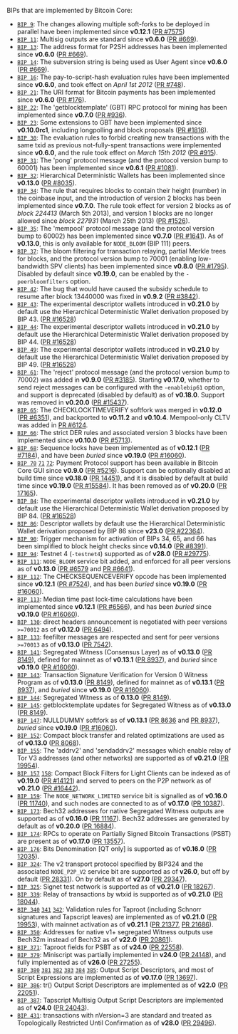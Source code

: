 BIPs that are implemented by Bitcoin Core:

* [`BIP 9`](https://github.com/bbcoin/bips/blob/master/bip-0009.mediawiki): The changes allowing multiple soft-forks to be deployed in parallel have been implemented since **v0.12.1**  ([PR #7575](https://github.com/bbcoin/bbcoin/pull/7575))
* [`BIP 11`](https://github.com/bbcoin/bips/blob/master/bip-0011.mediawiki): Multisig outputs are standard since **v0.6.0** ([PR #669](https://github.com/bbcoin/bbcoin/pull/669)).
* [`BIP 13`](https://github.com/bbcoin/bips/blob/master/bip-0013.mediawiki): The address format for P2SH addresses has been implemented since **v0.6.0** ([PR #669](https://github.com/bbcoin/bbcoin/pull/669)).
* [`BIP 14`](https://github.com/bbcoin/bips/blob/master/bip-0014.mediawiki): The subversion string is being used as User Agent since **v0.6.0** ([PR #669](https://github.com/bbcoin/bbcoin/pull/669)).
* [`BIP 16`](https://github.com/bbcoin/bips/blob/master/bip-0016.mediawiki): The pay-to-script-hash evaluation rules have been implemented since **v0.6.0**, and took effect on *April 1st 2012* ([PR #748](https://github.com/bbcoin/bbcoin/pull/748)).
* [`BIP 21`](https://github.com/bbcoin/bips/blob/master/bip-0021.mediawiki): The URI format for Bitcoin payments has been implemented since **v0.6.0** ([PR #176](https://github.com/bbcoin/bbcoin/pull/176)).
* [`BIP 22`](https://github.com/bbcoin/bips/blob/master/bip-0022.mediawiki): The 'getblocktemplate' (GBT) RPC protocol for mining has been implemented since **v0.7.0** ([PR #936](https://github.com/bbcoin/bbcoin/pull/936)).
* [`BIP 23`](https://github.com/bbcoin/bips/blob/master/bip-0023.mediawiki): Some extensions to GBT have been implemented since **v0.10.0rc1**, including longpolling and block proposals ([PR #1816](https://github.com/bbcoin/bbcoin/pull/1816)).
* [`BIP 30`](https://github.com/bbcoin/bips/blob/master/bip-0030.mediawiki): The evaluation rules to forbid creating new transactions with the same txid as previous not-fully-spent transactions were implemented since **v0.6.0**, and the rule took effect on *March 15th 2012* ([PR #915](https://github.com/bbcoin/bbcoin/pull/915)).
* [`BIP 31`](https://github.com/bbcoin/bips/blob/master/bip-0031.mediawiki): The 'pong' protocol message (and the protocol version bump to 60001) has been implemented since **v0.6.1** ([PR #1081](https://github.com/bbcoin/bbcoin/pull/1081)).
* [`BIP 32`](https://github.com/bbcoin/bips/blob/master/bip-0032.mediawiki): Hierarchical Deterministic Wallets has been implemented since **v0.13.0** ([PR #8035](https://github.com/bbcoin/bbcoin/pull/8035)).
* [`BIP 34`](https://github.com/bbcoin/bips/blob/master/bip-0034.mediawiki): The rule that requires blocks to contain their height (number) in the coinbase input, and the introduction of version 2 blocks has been implemented since **v0.7.0**. The rule took effect for version 2 blocks as of *block 224413* (March 5th 2013), and version 1 blocks are no longer allowed since *block 227931* (March 25th 2013) ([PR #1526](https://github.com/bbcoin/bbcoin/pull/1526)).
* [`BIP 35`](https://github.com/bbcoin/bips/blob/master/bip-0035.mediawiki): The 'mempool' protocol message (and the protocol version bump to 60002) has been implemented since **v0.7.0** ([PR #1641](https://github.com/bbcoin/bbcoin/pull/1641)). As of **v0.13.0**, this is only available for `NODE_BLOOM` (BIP 111) peers.
* [`BIP 37`](https://github.com/bbcoin/bips/blob/master/bip-0037.mediawiki): The bloom filtering for transaction relaying, partial Merkle trees for blocks, and the protocol version bump to 70001 (enabling low-bandwidth SPV clients) has been implemented since **v0.8.0** ([PR #1795](https://github.com/bbcoin/bbcoin/pull/1795)). Disabled by default since **v0.19.0**, can be enabled by the `-peerbloomfilters` option.
* [`BIP 42`](https://github.com/bbcoin/bips/blob/master/bip-0042.mediawiki): The bug that would have caused the subsidy schedule to resume after block 13440000 was fixed in **v0.9.2** ([PR #3842](https://github.com/bbcoin/bbcoin/pull/3842)).
* [`BIP 43`](https://github.com/bbcoin/bips/blob/master/bip-0043.mediawiki): The experimental descriptor wallets introduced in **v0.21.0** by default use the Hierarchical Deterministic Wallet derivation proposed by BIP 43. ([PR #16528](https://github.com/bbcoin/bbcoin/pull/16528))
* [`BIP 44`](https://github.com/bbcoin/bips/blob/master/bip-0044.mediawiki): The experimental descriptor wallets introduced in **v0.21.0** by default use the Hierarchical Deterministic Wallet derivation proposed by BIP 44. ([PR #16528](https://github.com/bbcoin/bbcoin/pull/16528))
* [`BIP 49`](https://github.com/bbcoin/bips/blob/master/bip-0049.mediawiki): The experimental descriptor wallets introduced in **v0.21.0** by default use the Hierarchical Deterministic Wallet derivation proposed by BIP 49. ([PR #16528](https://github.com/bbcoin/bbcoin/pull/16528))
* [`BIP 61`](https://github.com/bbcoin/bips/blob/master/bip-0061.mediawiki): The 'reject' protocol message (and the protocol version bump to 70002) was added in **v0.9.0** ([PR #3185](https://github.com/bbcoin/bbcoin/pull/3185)). Starting **v0.17.0**, whether to send reject messages can be configured with the `-enablebip61` option, and support is deprecated (disabled by default) as of **v0.18.0**. Support was removed in **v0.20.0** ([PR #15437](https://github.com/bbcoin/bbcoin/pull/15437)).
* [`BIP 65`](https://github.com/bbcoin/bips/blob/master/bip-0065.mediawiki): The CHECKLOCKTIMEVERIFY softfork was merged in **v0.12.0** ([PR #6351](https://github.com/bbcoin/bbcoin/pull/6351)), and backported to **v0.11.2** and **v0.10.4**. Mempool-only CLTV was added in [PR #6124](https://github.com/bbcoin/bbcoin/pull/6124).
* [`BIP 66`](https://github.com/bbcoin/bips/blob/master/bip-0066.mediawiki): The strict DER rules and associated version 3 blocks have been implemented since **v0.10.0** ([PR #5713](https://github.com/bbcoin/bbcoin/pull/5713)).
* [`BIP 68`](https://github.com/bbcoin/bips/blob/master/bip-0068.mediawiki): Sequence locks have been implemented as of **v0.12.1**  ([PR #7184](https://github.com/bbcoin/bbcoin/pull/7184)), and have been *buried* since **v0.19.0** ([PR #16060](https://github.com/bbcoin/bbcoin/pull/16060)).
* [`BIP 70`](https://github.com/bbcoin/bips/blob/master/bip-0070.mediawiki) [`71`](https://github.com/bbcoin/bips/blob/master/bip-0071.mediawiki) [`72`](https://github.com/bbcoin/bips/blob/master/bip-0072.mediawiki):
  Payment Protocol support has been available in Bitcoin Core GUI since **v0.9.0** ([PR #5216](https://github.com/bbcoin/bbcoin/pull/5216)).
  Support can be optionally disabled at build time since **v0.18.0** ([PR 14451](https://github.com/bbcoin/bbcoin/pull/14451)),
  and it is disabled by default at build time since **v0.19.0** ([PR #15584](https://github.com/bbcoin/bbcoin/pull/15584)).
  It has been removed as of **v0.20.0** ([PR 17165](https://github.com/bbcoin/bbcoin/pull/17165)).
* [`BIP 84`](https://github.com/bbcoin/bips/blob/master/bip-0084.mediawiki): The experimental descriptor wallets introduced in **v0.21.0** by default use the Hierarchical Deterministic Wallet derivation proposed by BIP 84. ([PR #16528](https://github.com/bbcoin/bbcoin/pull/16528))
* [`BIP 86`](https://github.com/bbcoin/bips/blob/master/bip-0086.mediawiki): Descriptor wallets by default use the Hierarchical Deterministic Wallet derivation proposed by BIP 86 since **v23.0** ([PR #22364](https://github.com/bbcoin/bbcoin/pull/22364)).
* [`BIP 90`](https://github.com/bbcoin/bips/blob/master/bip-0090.mediawiki): Trigger mechanism for activation of BIPs 34, 65, and 66 has been simplified to block height checks since **v0.14.0** ([PR #8391](https://github.com/bbcoin/bbcoin/pull/8391)).
* [`BIP 94`](https://github.com/bbcoin/bips/blob/master/bip-0094.mediawiki): Testnet 4 (`-testnet4`) supported as of **v28.0** ([PR #29775](https://github.com/bbcoin/bbcoin/pull/29775)).
* [`BIP 111`](https://github.com/bbcoin/bips/blob/master/bip-0111.mediawiki): `NODE_BLOOM` service bit added, and enforced for all peer versions as of **v0.13.0** ([PR #6579](https://github.com/bbcoin/bbcoin/pull/6579) and [PR #6641](https://github.com/bbcoin/bbcoin/pull/6641)).
* [`BIP 112`](https://github.com/bbcoin/bips/blob/master/bip-0112.mediawiki): The CHECKSEQUENCEVERIFY opcode has been implemented since **v0.12.1** ([PR #7524](https://github.com/bbcoin/bbcoin/pull/7524)), and has been *buried* since **v0.19.0** ([PR #16060](https://github.com/bbcoin/bbcoin/pull/16060)).
* [`BIP 113`](https://github.com/bbcoin/bips/blob/master/bip-0113.mediawiki): Median time past lock-time calculations have been implemented since **v0.12.1** ([PR #6566](https://github.com/bbcoin/bbcoin/pull/6566)), and has been *buried* since **v0.19.0** ([PR #16060](https://github.com/bbcoin/bbcoin/pull/16060)).
* [`BIP 130`](https://github.com/bbcoin/bips/blob/master/bip-0130.mediawiki): direct headers announcement is negotiated with peer versions `>=70012` as of **v0.12.0** ([PR 6494](https://github.com/bbcoin/bbcoin/pull/6494)).
* [`BIP 133`](https://github.com/bbcoin/bips/blob/master/bip-0133.mediawiki): feefilter messages are respected and sent for peer versions `>=70013` as of **v0.13.0** ([PR 7542](https://github.com/bbcoin/bbcoin/pull/7542)).
* [`BIP 141`](https://github.com/bbcoin/bips/blob/master/bip-0141.mediawiki): Segregated Witness (Consensus Layer) as of **v0.13.0** ([PR 8149](https://github.com/bbcoin/bbcoin/pull/8149)), defined for mainnet as of **v0.13.1** ([PR 8937](https://github.com/bbcoin/bbcoin/pull/8937)), and *buried* since **v0.19.0** ([PR #16060](https://github.com/bbcoin/bbcoin/pull/16060)).
* [`BIP 143`](https://github.com/bbcoin/bips/blob/master/bip-0143.mediawiki): Transaction Signature Verification for Version 0 Witness Program as of **v0.13.0** ([PR 8149](https://github.com/bbcoin/bbcoin/pull/8149)), defined for mainnet as of **v0.13.1** ([PR 8937](https://github.com/bbcoin/bbcoin/pull/8937)), and *buried* since **v0.19.0** ([PR #16060](https://github.com/bbcoin/bbcoin/pull/16060)).
* [`BIP 144`](https://github.com/bbcoin/bips/blob/master/bip-0144.mediawiki): Segregated Witness as of **0.13.0** ([PR 8149](https://github.com/bbcoin/bbcoin/pull/8149)).
* [`BIP 145`](https://github.com/bbcoin/bips/blob/master/bip-0145.mediawiki): getblocktemplate updates for Segregated Witness as of **v0.13.0** ([PR 8149](https://github.com/bbcoin/bbcoin/pull/8149)).
* [`BIP 147`](https://github.com/bbcoin/bips/blob/master/bip-0147.mediawiki): NULLDUMMY softfork as of **v0.13.1** ([PR 8636](https://github.com/bbcoin/bbcoin/pull/8636) and [PR 8937](https://github.com/bbcoin/bbcoin/pull/8937)), *buried* since **v0.19.0** ([PR #16060](https://github.com/bbcoin/bbcoin/pull/16060)).
* [`BIP 152`](https://github.com/bbcoin/bips/blob/master/bip-0152.mediawiki): Compact block transfer and related optimizations are used as of **v0.13.0** ([PR 8068](https://github.com/bbcoin/bbcoin/pull/8068)).
* [`BIP 155`](https://github.com/bbcoin/bips/blob/master/bip-0155.mediawiki): The 'addrv2' and 'sendaddrv2' messages which enable relay of Tor V3 addresses (and other networks) are supported as of **v0.21.0** ([PR 19954](https://github.com/bbcoin/bbcoin/pull/19954)).
* [`BIP 157`](https://github.com/bbcoin/bips/blob/master/bip-0157.mediawiki)
  [`158`](https://github.com/bbcoin/bips/blob/master/bip-0158.mediawiki): Compact Block Filters for Light Clients can be indexed as of **v0.19.0** ([PR #14121](https://github.com/bbcoin/bbcoin/pull/14121)) and served to peers on the P2P network as of **v0.21.0** ([PR #16442](https://github.com/bbcoin/bbcoin/pull/16442)).
* [`BIP 159`](https://github.com/bbcoin/bips/blob/master/bip-0159.mediawiki): The `NODE_NETWORK_LIMITED` service bit is signalled as of **v0.16.0** ([PR 11740](https://github.com/bbcoin/bbcoin/pull/11740)), and such nodes are connected to as of **v0.17.0** ([PR 10387](https://github.com/bbcoin/bbcoin/pull/10387)).
* [`BIP 173`](https://github.com/bbcoin/bips/blob/master/bip-0173.mediawiki): Bech32 addresses for native Segregated Witness outputs are supported as of **v0.16.0** ([PR 11167](https://github.com/bbcoin/bbcoin/pull/11167)). Bech32 addresses are generated by default as of **v0.20.0** ([PR 16884](https://github.com/bbcoin/bbcoin/pull/16884)).
* [`BIP 174`](https://github.com/bbcoin/bips/blob/master/bip-0174.mediawiki): RPCs to operate on Partially Signed Bitcoin Transactions (PSBT) are present as of **v0.17.0** ([PR 13557](https://github.com/bbcoin/bbcoin/pull/13557)).
* [`BIP 176`](https://github.com/bbcoin/bips/blob/master/bip-0176.mediawiki): Bits Denomination [QT only] is supported as of **v0.16.0** ([PR 12035](https://github.com/bbcoin/bbcoin/pull/12035)).
* [`BIP 324`](https://github.com/bbcoin/bips/blob/master/bip-0324.mediawiki): The v2 transport protocol specified by BIP324 and the associated `NODE_P2P_V2` service bit are supported as of **v26.0**, but off by default ([PR 28331](https://github.com/bbcoin/bbcoin/pull/28331)). On by default as of **v27.0** ([PR 29347](https://github.com/bbcoin/bbcoin/pull/29347)).
* [`BIP 325`](https://github.com/bbcoin/bips/blob/master/bip-0325.mediawiki): Signet test network is supported as of **v0.21.0** ([PR 18267](https://github.com/bbcoin/bbcoin/pull/18267)).
* [`BIP 339`](https://github.com/bbcoin/bips/blob/master/bip-0339.mediawiki): Relay of transactions by wtxid is supported as of **v0.21.0** ([PR 18044](https://github.com/bbcoin/bbcoin/pull/18044)).
* [`BIP 340`](https://github.com/bbcoin/bips/blob/master/bip-0340.mediawiki)
  [`341`](https://github.com/bbcoin/bips/blob/master/bip-0341.mediawiki)
  [`342`](https://github.com/bbcoin/bips/blob/master/bip-0342.mediawiki):
  Validation rules for Taproot (including Schnorr signatures and Tapscript
  leaves) are implemented as of **v0.21.0** ([PR 19953](https://github.com/bbcoin/bbcoin/pull/19953)),
  with mainnet activation as of **v0.21.1** ([PR 21377](https://github.com/bbcoin/bbcoin/pull/21377),
  [PR 21686](https://github.com/bbcoin/bbcoin/pull/21686)).
* [`BIP 350`](https://github.com/bbcoin/bips/blob/master/bip-0350.mediawiki): Addresses for native v1+ segregated Witness outputs use Bech32m instead of Bech32 as of **v22.0** ([PR 20861](https://github.com/bbcoin/bbcoin/pull/20861)).
* [`BIP 371`](https://github.com/bbcoin/bips/blob/master/bip-0371.mediawiki): Taproot fields for PSBT as of **v24.0** ([PR 22558](https://github.com/bbcoin/bbcoin/pull/22558)).
* [`BIP 379`](https://github.com/bbcoin/bips/blob/master/bip-0379.md): Miniscript was partially implemented in **v24.0** ([PR 24148](https://github.com/bbcoin/bbcoin/pull/24148)), and fully implemented as of **v26.0** ([PR 27255](https://github.com/bbcoin/bbcoin/pull/27255)).
* [`BIP 380`](https://github.com/bbcoin/bips/blob/master/bip-0380.mediawiki)
  [`381`](https://github.com/bbcoin/bips/blob/master/bip-0381.mediawiki)
  [`382`](https://github.com/bbcoin/bips/blob/master/bip-0382.mediawiki)
  [`383`](https://github.com/bbcoin/bips/blob/master/bip-0383.mediawiki)
  [`384`](https://github.com/bbcoin/bips/blob/master/bip-0384.mediawiki)
  [`385`](https://github.com/bbcoin/bips/blob/master/bip-0385.mediawiki):
  Output Script Descriptors, and most of Script Expressions are implemented as of **v0.17.0** ([PR 13697](https://github.com/bbcoin/bbcoin/pull/13697)).
* [`BIP 386`](https://github.com/bbcoin/bips/blob/master/bip-0386.mediawiki): tr() Output Script Descriptors are implemented as of **v22.0** ([PR 22051](https://github.com/bbcoin/bbcoin/pull/22051)).
* [`BIP 387`](https://github.com/bbcoin/bips/blob/master/bip-0387.mediawiki): Tapscript Multisig Output Script Descriptors are implemented as of **v24.0** ([PR 24043](https://github.com/bbcoin/bbcoin/pull/24043)).
* [`BIP 431`](https://github.com/bbcoin/bips/blob/master/bip-0431.mediawiki): transactions with nVersion=3 are standard and treated as Topologically Restricted Until Confirmation as of **v28.0** ([PR 29496](https://github.com/bbcoin/bbcoin/pull/29496)).

